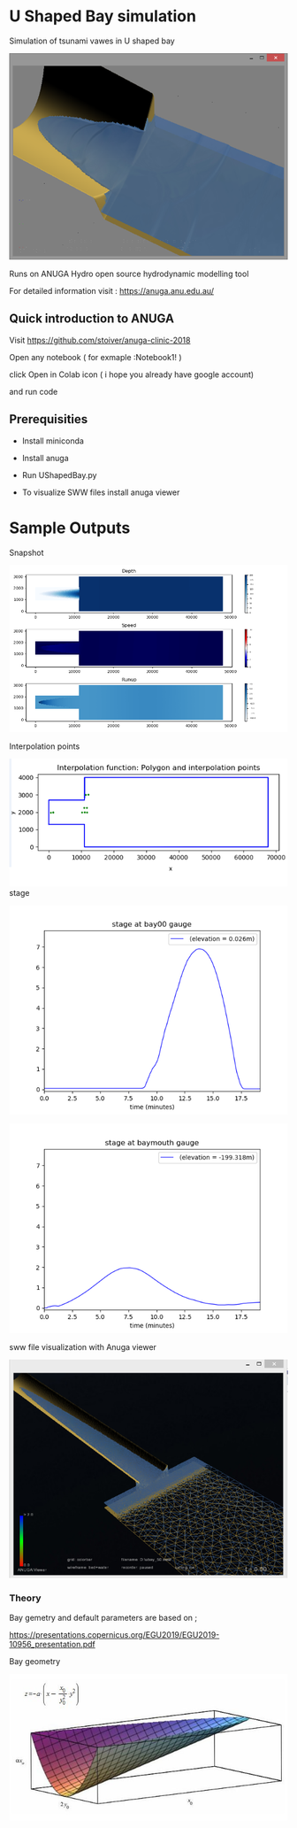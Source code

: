 # U Shaped Bay simulation

Simulation of tsunami vawes in U shaped bay

![sww](https://github.com/bbekir/u-shaped-bay-anugaHydro/blob/master/sample_images/sample1.png)


Runs on ANUGA Hydro open source hydrodynamic modelling tool

For detailed information visit : https://anuga.anu.edu.au/

## Quick introduction to ANUGA
Visit https://github.com/stoiver/anuga-clinic-2018

Open any notebook ( for exmaple :Notebook1! )

click Open in Colab icon ( i hope you already have google account)

and run code


## Prerequisities

* Install miniconda 

* Install anuga 

* Run UShapedBay.py

* To visualize SWW files install anuga viewer

# Sample Outputs

Snapshot

![snapshot](https://github.com/bbekir/u-shaped-bay-anugaHydro/blob/master/sample_images/snapshot.png)

Interpolation points

![interpolation points](https://github.com/bbekir/u-shaped-bay-anugaHydro/blob/master/sample_images/interpolation_pts.png)
stage

![stage at bay00](https://github.com/bbekir/u-shaped-bay-anugaHydro/blob/master/sample_images/sample_gauge_bay00_stage.png)

![stage at baymouth](https://github.com/bbekir/u-shaped-bay-anugaHydro/blob/master/sample_images/sample_gauge_baymouth_stage.png)


sww file visualization with Anuga viewer

![anuga viewer](https://github.com/bbekir/u-shaped-bay-anugaHydro/blob/master/sample_images/anuga_viewr.png)




### Theory

Bay gemetry and default parameters are based on ; 

https://presentations.copernicus.org/EGU2019/EGU2019-10956_presentation.pdf


Bay geometry

![Bay geomerty](https://github.com/bbekir/u-shaped-bay-anugaHydro/blob/master/sample_images/u_bay.jpg)

